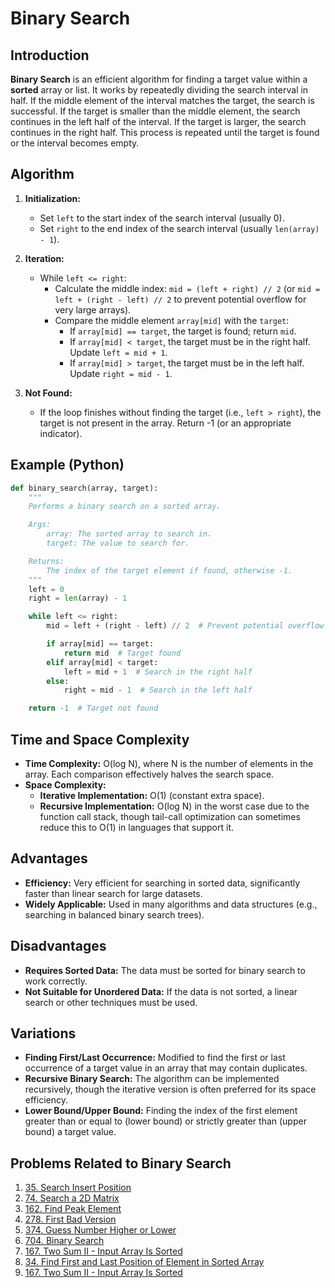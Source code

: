 
# Binary Search

## Introduction

**Binary Search** is an efficient algorithm for finding a target value within a **sorted** array or list. It works by repeatedly dividing the search interval in half. If the middle element of the interval matches the target, the search is successful. If the target is smaller than the middle element, the search continues in the left half of the interval. If the target is larger, the search continues in the right half. This process is repeated until the target is found or the interval becomes empty.

## Algorithm

1. **Initialization:**
    * Set `left` to the start index of the search interval (usually 0).
    * Set `right` to the end index of the search interval (usually `len(array) - 1`).

2. **Iteration:**
    * While `left <= right`:
        * Calculate the middle index: `mid = (left + right) // 2` (or `mid = left + (right - left) // 2` to prevent potential overflow for very large arrays).
        * Compare the middle element `array[mid]` with the `target`:
            * If `array[mid] == target`, the target is found; return `mid`.
            * If `array[mid] < target`, the target must be in the right half. Update `left = mid + 1`.
            * If `array[mid] > target`, the target must be in the left half. Update `right = mid - 1`.

3. **Not Found:**
    * If the loop finishes without finding the target (i.e., `left > right`), the target is not present in the array. Return -1 (or an appropriate indicator).

## Example (Python)

```python
def binary_search(array, target):
    """
    Performs a binary search on a sorted array.

    Args:
        array: The sorted array to search in.
        target: The value to search for.

    Returns:
        The index of the target element if found, otherwise -1.
    """
    left = 0
    right = len(array) - 1

    while left <= right:
        mid = left + (right - left) // 2  # Prevent potential overflow

        if array[mid] == target:
            return mid  # Target found
        elif array[mid] < target:
            left = mid + 1  # Search in the right half
        else:
            right = mid - 1  # Search in the left half

    return -1  # Target not found
```

## Time and Space Complexity

* **Time Complexity:** O(log N), where N is the number of elements in the array. Each comparison effectively halves the search space.
* **Space Complexity:**
  * **Iterative Implementation:** O(1) (constant extra space).
  * **Recursive Implementation:** O(log N) in the worst case due to the function call stack, though tail-call optimization can sometimes reduce this to O(1) in languages that support it.

## Advantages

* **Efficiency:** Very efficient for searching in sorted data, significantly faster than linear search for large datasets.
* **Widely Applicable:** Used in many algorithms and data structures (e.g., searching in balanced binary search trees).

## Disadvantages

* **Requires Sorted Data:** The data must be sorted for binary search to work correctly.
* **Not Suitable for Unordered Data:** If the data is not sorted, a linear search or other techniques must be used.

## Variations

* **Finding First/Last Occurrence:** Modified to find the first or last occurrence of a target value in an array that may contain duplicates.
* **Recursive Binary Search:** The algorithm can be implemented recursively, though the iterative version is often preferred for its space efficiency.
* **Lower Bound/Upper Bound:** Finding the index of the first element greater than or equal to (lower bound) or strictly greater than (upper bound) a target value.

## Problems Related to Binary Search

1. [35. Search Insert Position](https://leetcode.com/problems/search-insert-position/)
2. [74. Search a 2D Matrix](https://leetcode.com/problems/search-a-2d-matrix/)
3. [162. Find Peak Element](https://leetcode.com/problems/find-peak-element/)
4. [278. First Bad Version](https://leetcode.com/problems/first-bad-version/)
5. [374. Guess Number Higher or Lower](https://leetcode.com/problems/guess-number-higher-or-lower/)
6. [704. Binary Search](https://leetcode.com/problems/binary-search/)
7. [167. Two Sum II - Input Array Is Sorted](https://leetcode.com/problems/two-sum-ii-input-array-is-sorted/)
8. [34. Find First and Last Position of Element in Sorted Array](https://leetcode.com/problems/find-first-and-last-position-of-element-in-sorted-array/)
9. [167. Two Sum II - Input Array Is Sorted](https://leetcode.com/problems/two-sum-ii-input-array-is-sorted/)

